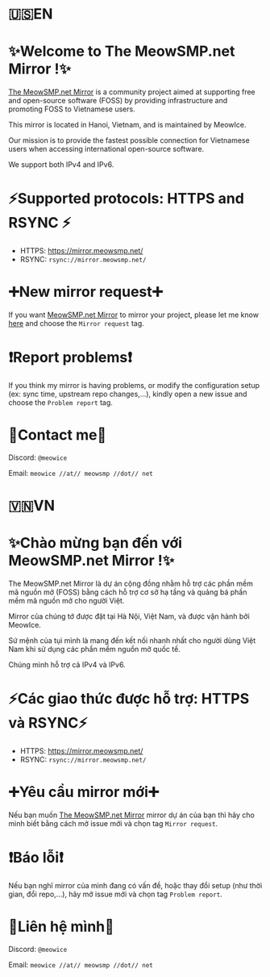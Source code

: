# 🇺🇸EN
# ✨Welcome to The MeowSMP.net Mirror !✨
[The MeowSMP.net Mirror](https://mirror.meowsmp.net/) is a community project aimed at supporting free and open-source software (FOSS) by providing infrastructure and promoting FOSS to Vietnamese users.

This mirror is located in Hanoi, Vietnam, and is maintained by MeowIce.

Our mission is to provide the fastest possible connection for Vietnamese users when accessing international open-source software.

We support both IPv4 and IPv6.

# ⚡️Supported protocols: HTTPS and RSYNC ⚡️
   + HTTPS: https://mirror.meowsmp.net/
   + RSYNC: `rsync://mirror.meowsmp.net/`

# ➕New mirror request➕
If you want [MeowSMP.net Mirror](https://mirror.meowsmp.net/) to mirror your project, please let me know [here](https://github.com/MeowIce/mirror-request/issues) and choose the `Mirror request` tag.

# ❗️Report problems❗️
If you think my mirror is having problems, or modify the configuration setup (ex: sync time, upstream repo changes,...), kindly open a new issue and choose the `Problem report` tag.

# 📮Contact me📮
Discord: `@meowice`

Email: `meowice //at// meowsmp //dot// net`

# 🇻🇳VN
# ✨Chào mừng bạn đến với MeowSMP.net Mirror !✨
The MeowSMP.net Mirror là dự án cộng đồng nhằm hỗ trợ các phần mềm mã nguồn mở (FOSS) bằng cách hỗ trợ cơ sở hạ tầng và quảng bá phần mềm mã nguồn mở cho người Việt.

Mirror của chúng tớ được đặt tại Hà Nội, Việt Nam, và được vận hành bởi MeowIce.

Sứ mệnh của tụi mình là mang đến kết nối nhanh nhất cho người dùng Việt Nam khi sử dụng các phần mềm nguồn mở quốc tế.

Chúng mình hỗ trợ cả IPv4 và IPv6.
# ⚡️Các giao thức được hỗ trợ: HTTPS và RSYNC⚡️
   + HTTPS: https://mirror.meowsmp.net/
   + RSYNC: `rsync://mirror.meowsmp.net/`

# ➕Yêu cầu mirror mới➕
Nếu bạn muốn [The MeowSMP.net Mirror](https://mirror.meowsmp.net/) mirror dự án của bạn thì hãy cho mình biết bằng cách mở issue mới và chọn tag `Mirror request`.

# ❗️Báo lỗi❗️
Nếu bạn nghĩ mirror của mình đang có vấn đề, hoặc thay đổi setup (như thời gian, đổi repo,...), hãy mở issue mới và chọn tag `Problem report`.

# 📮Liên hệ mình📮
Discord: `@meowice`

Email: `meowice //at// meowsmp //dot// net`
